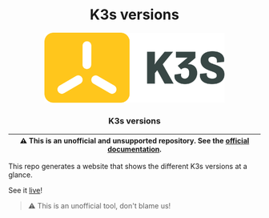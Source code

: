 <div align="center">

# K3s versions

<p align="center">
  <img alt="K3s Logo" src="https://github.com/cncf/artwork/raw/master/projects/k3s/horizontal/color/k3s-horizontal-color.svg" height="140" />
  <h3 align="center">K3s versions</h3>
</p>

| :warning: **This is an unofficial and unsupported repository. See the [official documentation](https://docs.k3s.io/).** |
| --- |

</div>

This repo generates a website that shows the different K3s versions at a glance.

See it [live](https://www.eduardominguez.es/k3s-versions/)! 

> :warning: This is an unofficial tool, don't blame us!